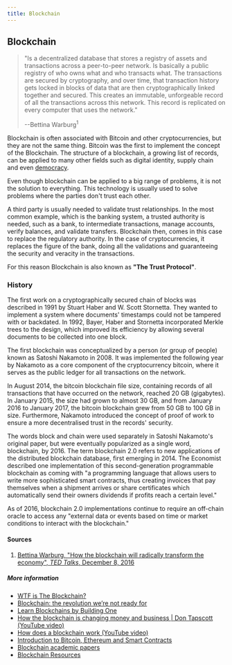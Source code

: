 ```yaml
---
title: Blockchain
---
```

## Blockchain

> "Is a decentralized database that stores a registry of assets and transactions across a peer-to-peer network. Is basically a public registry of who owns what and who transacts what. The transactions are secured by cryptography, and over time, that transaction history gets locked in blocks of data that are then cryptographically linked together and secured. This creates an immutable, unforgeable record of all the transactions across this network. This record is replicated on every computer that uses the network."
>
> --Bettina Warburg<sup>1</sup>

Blockchain is often associated with Bitcoin and other cryptocurrencies, but they are not the same thing. Bitcoin was the first to implement the concept of the Blockchain. The structure of a blockchain, a growing list of records, can be applied to many other fields such as digital identity, supply chain and even [democracy](https://www.democracy.earth/).

Even though blockchain can be applied to a big range of problems, it is not the solution to everything. This technology is usually used to solve problems where the parties don't trust each other.

A third party is usually needed to validate trust relationships. In the most common example, which is the banking system, a trusted authority is needed, such as a bank, to intermediate transactions, manage accounts, verify balances, and validate transfers. Blockchain then, comes in this case to replace the regulatory authority. In the case of cryptocurrencies, it replaces the figure of the bank, doing all the validations and guaranteeing the security and veracity in the transactions.

For this reason Blockchain is also known as **"The Trust Protocol"**.

### History
The first work on a cryptographically secured chain of blocks was described in 1991 by Stuart Haber and W. Scott Stornetta. They wanted to implement a system where documents' timestamps could not be tampered with or backdated. In 1992, Bayer, Haber and Stornetta incorporated Merkle trees to the design, which improved its efficiency by allowing several documents to be collected into one block.

The first blockchain was conceptualized by a person (or group of people) known as Satoshi Nakamoto in 2008. It was implemented the following year by Nakamoto as a core component of the cryptocurrency bitcoin, where it serves as the public ledger for all transactions on the network.

In August 2014, the bitcoin blockchain file size, containing records of all transactions that have occurred on the network, reached 20 GB (gigabytes). In January 2015, the size had grown to almost 30 GB, and from January 2016 to January 2017, the bitcoin blockchain grew from 50 GB to 100 GB in size. Furthermore, Nakamoto introduced the concept of proof of work to ensure a more decentralised trust in the records' security.

The words block and chain were used separately in Satoshi Nakamoto's original paper, but were eventually popularized as a single word, blockchain, by 2016. The term blockchain 2.0 refers to new applications of the distributed blockchain database, first emerging in 2014. The Economist described one implementation of this second-generation programmable blockchain as coming with "a programming language that allows users to write more sophisticated smart contracts, thus creating invoices that pay themselves when a shipment arrives or share certificates which automatically send their owners dividends if profits reach a certain level."

As of 2016, blockchain 2.0 implementations continue to require an off-chain oracle to access any "external data or events based on time or market conditions to interact with the blockchain."

#### Sources
1. [Bettina Warburg, "How the blockchain will radically transform the economy", *TED Talks*, December 8, 2016](https://youtu.be/RplnSVTzvnU?t=213)


##### More information

* [WTF is The Blockchain?](https://hackernoon.com/wtf-is-the-blockchain-1da89ba19348)    
* [Blockchain: the revolution we’re not ready for](https://medium.freecodecamp.org/blockchain-is-our-first-22nd-century-technology-d4ad45fca2ce)
* [Learn Blockchains by Building One](https://hackernoon.com/learn-blockchains-by-building-one-117428612f46)
* [How the blockchain is changing money and business | Don Tapscott (YouTube video)](https://www.youtube.com/watch?v=Pl8OlkkwRpc)
* [How does a blockchain work (YouTube video)](https://www.youtube.com/watch?v=SSo_EIwHSd4)
* [Introduction to Bitcoin, Ethereum and Smart Contracts](https://github.com/WizardOfAus/WizardsEthereumWorkshop)
* [Blockchain academic papers](https://github.com/decrypto-org/blockchain-papers)
* [Blockchain Resources](https://github.com/BlockchainDevs/CryptocurrencyAwesome/blob/master/README.md)


